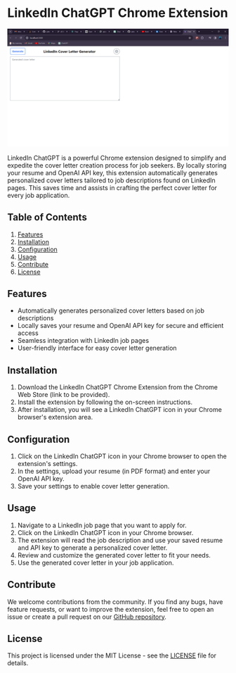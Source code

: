 # LinkedIn ChatGPT Chrome Extension

![Extension Screenshot](public\cv.png)

LinkedIn ChatGPT is a powerful Chrome extension designed to simplify and expedite the cover letter creation process for job seekers. By locally storing your resume and OpenAI API key, this extension automatically generates personalized cover letters tailored to job descriptions found on LinkedIn pages. This saves time and assists in crafting the perfect cover letter for every job application.

## Table of Contents
1. [Features](#features)
2. [Installation](#installation)
3. [Configuration](#configuration)
4. [Usage](#usage)
5. [Contribute](#contribute)
6. [License](#license)

## Features
- Automatically generates personalized cover letters based on job descriptions
- Locally saves your resume and OpenAI API key for secure and efficient access
- Seamless integration with LinkedIn job pages
- User-friendly interface for easy cover letter generation

## Installation
1. Download the LinkedIn ChatGPT Chrome Extension from the Chrome Web Store (link to be provided).
2. Install the extension by following the on-screen instructions.
3. After installation, you will see a LinkedIn ChatGPT icon in your Chrome browser's extension area.

## Configuration
1. Click on the LinkedIn ChatGPT icon in your Chrome browser to open the extension's settings.
2. In the settings, upload your resume (in PDF format) and enter your OpenAI API key.
3. Save your settings to enable cover letter generation.

## Usage
1. Navigate to a LinkedIn job page that you want to apply for.
2. Click on the LinkedIn ChatGPT icon in your Chrome browser.
3. The extension will read the job description and use your saved resume and API key to generate a personalized cover letter.
4. Review and customize the generated cover letter to fit your needs.
5. Use the generated cover letter in your job application.

## Contribute
We welcome contributions from the community. If you find any bugs, have feature requests, or want to improve the extension, feel free to open an issue or create a pull request on our [GitHub repository](link-to-repo).

## License
This project is licensed under the MIT License - see the [LICENSE](link-to-license) file for details.

